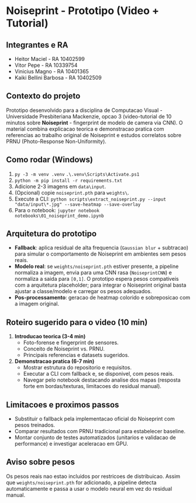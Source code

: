 # Noiseprint - Prototipo (Video + Tutorial)

## Integrantes e RA
- Heitor Maciel - RA 10402599
- Vitor Pepe - RA 10339754
- Vinicius Magno - RA 10401365
- Kaiki Bellini Barbosa - RA 10402509

## Contexto do projeto
Prototipo desenvolvido para a disciplina de Computacao Visual - Universidade Presbiteriana Mackenzie, opcao 3 (video-tutorial de 10 minutos sobre **Noiseprint** - fingerprint de modelo de camera via CNN). O material combina explicacao teorica e demonstracao pratica com referencias ao trabalho original de Noiseprint e estudos correlatos sobre PRNU (Photo-Response Non-Uniformity).

## Como rodar (Windows)
1. `py -3 -m venv .venv`
   `.\.venv\Scripts\Activate.ps1`
2. `python -m pip install -r requirements.txt`
3. Adicione 2-3 imagens em `data\input`.
4. (Opcional) copie `noiseprint.pth` para `weights\`.
5. Execute a CLI:
   `python scripts\extract_noiseprint.py --input "data/input\*.jpg" --save-heatmap --save-overlay`
6. Para o notebook:
   `jupyter notebook notebooks\01_noiseprint_demo.ipynb`

## Arquitetura do prototipo
- **Fallback**: aplica residual de alta frequencia (`Gaussian blur` + subtracao) para simular o comportamento de Noiseprint em ambientes sem pesos reais.
- **Modelo real**: se `weights/noiseprint.pth` estiver presente, a pipeline normaliza a imagem, envia para uma CNN rasa (`NoiseprintCNN`) e normaliza a saida para `[0,1]`. O prototipo espera pesos compativeis com a arquitetura placeholder; para integrar o Noiseprint original basta ajustar a classe/modelo e carregar os pesos adequados.
- **Pos-processamento**: geracao de heatmap colorido e sobreposicao com a imagem original.

## Roteiro sugerido para o video (10 min)
1. **Introducao teorica (3-4 min)**
   - Foto-forense e fingerprint de sensores.
   - Conceito de Noiseprint vs. PRNU.
   - Principais referencias e datasets sugeridos.
2. **Demonstracao pratica (6-7 min)**
   - Mostrar estrutura do repositorio e requisitos.
   - Executar a CLI com fallback e, se disponivel, com pesos reais.
   - Navegar pelo notebook destacando analise dos mapas (resposta forte em bordas/texturas, limitacoes do residual manual).

## Limitacoes e proximos passos
- Substituir o fallback pela implementacao oficial do Noiseprint com pesos treinados.
- Comparar resultados com PRNU tradicional para estabelecer baseline.
- Montar conjunto de testes automatizados (unitarios e validacao de performance) e investigar aceleracao em GPU.

## Aviso sobre pesos
Os pesos reais nao estao incluidos por restricoes de distribuicao. Assim que `weights/noiseprint.pth` for adicionado, a pipeline detecta automaticamente e passa a usar o modelo neural em vez do residual manual.
